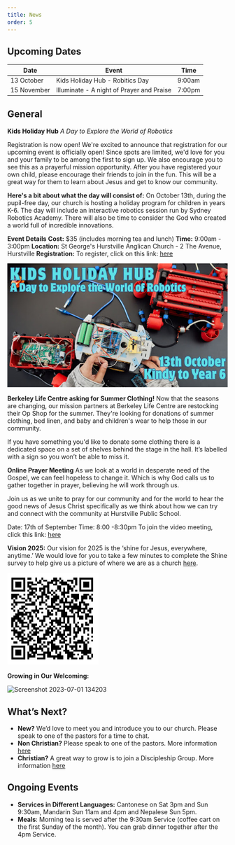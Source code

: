 ```yaml
---
title: News
order: 5
---
```


## Upcoming Dates

| Date | Event | Time |
| ---- | ---- | ---- |
| 13 October | Kids Holiday Hub - Robitics Day | 9:00am |
| 15 November | Illuminate - A night of Prayer and Praise | 7:00pm |

## General
**Kids Holiday Hub**
*A Day to Explore the World of Robotics*

Registration is now open!
We're excited to announce that registration for our upcoming event is officially open! Since spots are limited, we'd love for you and your family to be among the first to sign up. We also encourage you to see this as a prayerful mission opportunity. After you have registered your own child, please encourage their friends to join in the fun. This will be a great way for them to learn about Jesus and get to know our community.

**Here's a bit about what the day will consist of:**
On October 13th, during the pupil-free day, our church is hosting a holiday program for children in years K-6. The day will include an interactive robotics session run by Sydney Robotics Academy. There will also be time to consider the God who created a world full of incredible innovations.

**Event Details**
**Cost:** $35 (includes morning tea and lunch)
**Time:** 9:00am - 3:00pm
**Location:** St George's Hurstville Anglican Church - 2 The Avenue, Hurstville
**Registration:** To register, click on this link: [here](https://www.eventbrite.com/e/kids-holiday-hub-tickets-1704850566939?aff=oddtdtcreator)

![Robotics day](https://github.com/stgeorgeshurstville/bulletin/blob/1c751638511b728d4d8ee0f1e231d96e34e2347d/images/Robotics%20day.jpg)

**Berkeley Life Centre asking for Summer Clothing!** 
Now that the seasons are changing, our mission partners at Berkeley Life Centre are restocking their Op Shop for the summer. They're looking for donations of summer clothing, bed linen, and baby and children's wear to help those in our community.

If you have something you'd like to donate some clothing there is a dedicated space on a set of shelves behind the stage in the hall. It’s labelled with a sign so you won’t be able to miss it. 

**Online Prayer Meeting**
As we look at a world in desperate need of the Gospel, we can feel hopeless to change it. Which is why God calls us to gather together in prayer, believing he will work through us.

Join us as we unite to pray for our community and for the world to hear the good news of Jesus Christ specifically as we think about how we can try and connect with the community at Hurstville Public School. 

Date: 17th of September
Time: 8:00 -8:30pm 
To join the video meeting, click this link: [here](https://meet.google.com/fmw-qsrd-sxu) 



**Vision 2025:**
Our vision for 2025 is the ‘shine for Jesus, everywhere, anytime.’ We would love for you to take a few minutes to complete the Shine survey to help give us a picture of where we are as a church [here](https://docs.google.com/forms/d/e/1FAIpQLSezXaAZ_-lCp9NhPs6MlBz5c127LD8oH5YMn1BdLzrOT2Q8Ug/viewform?usp=dialog).

![Shine Survey QR code](https://raw.githubusercontent.com/stgeorgeshurstville/bulletin/refs/heads/main/images/Notes_250516_091907_fec.jpg)


**Growing in Our Welcoming:**
  
  <img width="236" alt="Screenshot 2023-07-01 134203" src="https://github.com/stgeorgeshurstville/bulletin/assets/119166299/b540ac1c-0ba4-481e-90a5-5464939f7e4c">


## What’s Next?
- **New?** We’d love to meet you and introduce you to our church. Please speak to one of the pastors for a time to chat. 
- **Non Christian?** Please speak to one of the pastors. More information [here](https://stgeorgeshurstville.org.au/lets-talk-about-christianity)
- **Christian?** A great way to grow is to join a Discipleship Group. More information [here](https://stgeorgeshurstville.org.au/discipleship-groups)

## Ongoing Events
- **Services in Different Languages:** Cantonese on Sat 3pm and Sun 9:30am, Mandarin Sun 11am and 4pm and Nepalese Sun 5pm. 
- **Meals**: Morning tea is served after the 9:30am Service (coffee cart on the first Sunday of the month). You can grab dinner together after the 4pm Service.

